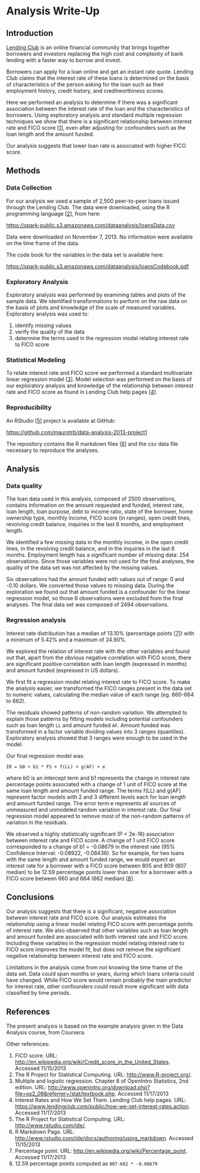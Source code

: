 Analysis Write-Up
=================

Introduction
------------

[Lending Club](https://www.lendingclub.com/) is an online financial community that
brings together borrowers and investors replacing the high cost and complexity of
bank lending with a faster way to borrow and invest.

Borrowers can apply for a loan online and get an instant rate quote.
Lending Club claims that the interest rate of these loans is determined on the basis
of characteristics of the person asking for the loan such as their employment history,
credit history, and creditworthiness scores. 

Here we performed an analysis to determine if there was a significant association
between the interest rate of the loan and the characteristics of borrowers.
Using exploratory analysis and standard multiple regression techniques we show
that there is a significant relationship between interest rate and FICO score
[[1](#fico-score)], even after adjusting for confounders such as the loan length
and the amount funded.

Our analysis suggests that lower loan rate is associated with higher FICO score.

Methods
-------

### Data Collection

For our analysis we used a sample of 2,500 peer-to-peer loans issued through the
Lending Club. The data were downloaded, using the R programming language
[[2](#r-language)], from here:

<https://spark-public.s3.amazonaws.com/dataanalysis/loansData.csv>

Data were downloaded on November 7, 2013. No information were available on
the time frame of the data.

The code book for the variables in the data set is available here:

<https://spark-public.s3.amazonaws.com/dataanalysis/loansCodebook.pdf>

### Exploratory Analysis

Exploratory analysis was performed by examining tables and plots of the sample data.
We identified transformations to perform on the raw data on the basis of plots and
knowledge of the scale of measured variables. Exploratory analysis was used to:

1.  identify missing values
2.  verify the quality of the data
3.  determine the terms used in the regression model relating interest rate
    to FICO score

### Statistical Modeling

To relate interest rate and FICO score we performed a standard multivariate
linear regression model [[3](#multivariate)]. Model selection was performed
on the basis of our exploratory analysis and knowledge of the relationship
between interest rate and FICO score as found in Lending Club help pages
[[4](#lc-rate-setting)].

### Reproducibility

An RStudio [[5](#r-studio)] project is available at GitHub:

<https://github.com/maurotrb/data-analysis-2013-project1>

The repository contains the R markdown files [[6](#r-markdown)] and the csv data
file necessary to reproduce the analyses.

Analysis
--------

### Data quality

The loan data used in this analysis, composed of 2500 observations, contains
information on the amount requested and funded, interest rate, loan length,
loan purpose, debt to income ratio, state of the borrower, home ownership type,
monthly income, FICO score (in ranges), open credit lines, revolving credit balance,
inquiries in the last 6 months, and employment length.

We identified a few missing data in the monthly income, in the open credit lines,
in the revolving credit balance, and in the inquiries in the last 6 months.
Employment length has a significant number of missing data: 254 observations.
Since those variables were not used for the final analyses, the quality of the
data set was not affected by the missing values.

Six observations had the amount funded with values out of range: 0 and -0.10 dollars.
We converted those values to missing data. During the exploration we found out
that amount funded is a confounder for the linear regression model, so those 6
observations were excluded from the final analyses. The final data set was
composed of 2494 observations.

### Regression analysis

Interest rate distribution has a median of 13.10% (percentage points [[7](#percentage-point)])
with a minimum of 5.42% and a maximum of 24.90%.

We explored the relation of interest rate with the other variables and found out
that, apart from the obvious negative correlation with FICO score, there are
significant positive correlation with loan length (expressed in months)
and amount funded (expressed in US dollars).

We first fit a regression model relating interest rate to FICO score.
To make the analysis easier, we transformed the FICO ranges present in the data
set to numeric values, calculating the median value of each range (eg. 660-664 to 662).

The residuals showed patterns of non-random variation.
We attempted to explain those patterns by fitting models including potential
confounders such as loan length `LL` and amount funded `AF`.
Amount funded was transformed in a factor variable dividing values into 3
ranges (quantiles). Exploratory analysis showed that 3 ranges were enough
to be used in the model.

Our final regression model was:

    IR = b0 + b1 * FS + f(LL) + g(AF) + e

where b0 is an intercept term and b1 represents the change in interest rate percentage points
associated with a change of 1 unit of FICO score at the same loan length and amount funded range.
The terms f(LL) and g(AF) represent factor models with 2 and 3 different levels each for
loan length and amount funded range. The error term e represents all sources of unmeasured and
unmodeled random variation in interest rate. Our final regression model appeared to
remove most of the non-random patterns of variation in the residuals.

We observed a highly statistically significant (P < 2e-16) association between interest rate
and FICO score. A change of 1 unit FICO score corresponded to a change of b1  = -0.08679 in
the interest rate (95% Confidence Interval: -0.08922, -0.08436). So for example, for two loans
with the same length and amount funded range, we would expect an interest rate for a 
borrower with a FICO score between 805 and 809 (807 median) to be 12.59 percentage points
lower than one for a borrower with a FICO score between 660 and 664 (662 median)
[[8](#computation-detail)].

Conclusions
-----------

Our analysis suggests that there is a significant, negative association between interest
rate and FICO score. Our analysis estimates the relationship using a linear model
relating FICO score with percentage points of interest rate.
We also observed that other variables such as loan length and amount funded are associated
with both interest rate and FICO score. Including these variables in the regression model
relating interest rate to FICO score improves the model fit, but does not remove the significant
negative relationship between interest rate and FICO score.

Limitations in the analysis come from not knowing the time frame of the data set.
Data could span months or years, during which loans criteria could have changed.
While FICO score would remain probably the main predictor for interest rate, other
confounders could result more significant with data classified by time periods.

References
----------

The present analysis is based on the example analysis given in the Data Analysis course, from Coursera.

Other references:

1.  <a name="fico-score"/>FICO score. URL: <http://en.wikipedia.org/wiki/Credit_score_in_the_United_States>.
    Accessed 11/15/2013
2.  <a name="r-language"/>The R Project for Statistical Computing. URL: <http://www.R-project.org/>.
3.  <a name="multivariate"/>Multiple and logistic regression. Chapter 8 of OpenIntro Statistics, 2nd edition.
    URL: <http://www.openintro.org/download.php?file=os2_08&referrer=/stat/textbook.php>.
    Accessed 11/17/2013
4.  <a name="lc-rate-setting"/>Interest Rates and How We Set Them. Lending Club help pages.
    URL: <https://www.lendingclub.com/public/how-we-set-interest-rates.action>.
    Accessed 11/17/2013
5.  <a name="r-studio"/>The R Project for Statistical Computing. URL: <http://www.rstudio.com/ide/>.
6.  <a name="r-markdown"/>R Markdown Page. URL: <http://www.rstudio.com/ide/docs/authoring/using_markdown>.
    Accessed 11/15/2013
7.  <a name="percentage-point"/>Percentage point. URL: <http://en.wikipedia.org/wiki/Percentage_point>.
    Accessed 11/17/2013
8.  <a name="percentage-point"/>12.59 percentage points computed as `807-662 * -0.08679`

